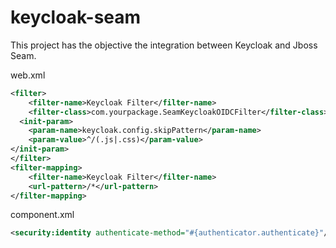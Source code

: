 # keycloak-seam

This project has the objective the integration between Keycloak and Jboss Seam.

web.xml
```xml
<filter>
    <filter-name>Keycloak Filter</filter-name>
    <filter-class>com.yourpackage.SeamKeycloakOIDCFilter</filter-class>
  <init-param>
    <param-name>keycloak.config.skipPattern</param-name>
    <param-value>^/(.js|.css)</param-value>
</init-param>
</filter>
<filter-mapping>
    <filter-name>Keycloak Filter</filter-name>
    <url-pattern>/*</url-pattern>
</filter-mapping>
```

component.xml
```xml
<security:identity authenticate-method="#{authenticator.authenticate}"/>
```
